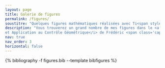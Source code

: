 ```yaml
---
layout: page
title: Galerie de figures
permalink: /figures/
soustitre: "Quelques figures mathématiques réalisées avec Ti<span style='font-style:italic;'>k</span>Z et <span style='font-style:italic;'>Inkscape</span>"
description: "Vous trouverez un grand nombre de mes figures dans le <a href='https://ensta-paris.hal.science/hal-03243924v3/document'>polycopié du cours <span class='capitales'>aot</span><span class='chiffres-capitaux'>13</span> de l'<span class='capitales'>ensta</span> <span class='capitales'>p</span>aris - <i>Géométrie Différentielle
et Application au Contrôle Géométrique</i> de Frédéric <span class='capitales'>Jean</span></a>."
nav: true
nav_order: 3
horizontal: false
---
```


<div class="publications projects">
    <div class="grid">
        {% bibliography -f figures.bib --template bibfigures %}
    </div>
</div>